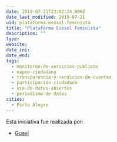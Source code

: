 ```yaml
---
date: 2019-07-21T23:02:24.000Z
date_last_modified: 2019-07-21
uid: plataforma-ecosol-feminista
title: "Plataforma Ecosol Feminista"
description: ""
type: 
website: 
date_ini: 
date_end: 
tags:
  - monitoreo-de-servicios-publicos
  - mapeo-ciudadano
  - transparencia-y-rendicion-de-cuentas
  - participación-ciudadana
  - uso-de-datos-abiertos
  - periodismo-de-datos
cities: 
  - Porto Alegre
---
```


Esta iniciativa fue realizada por:

- [Guayí](/i/guayi.html)
